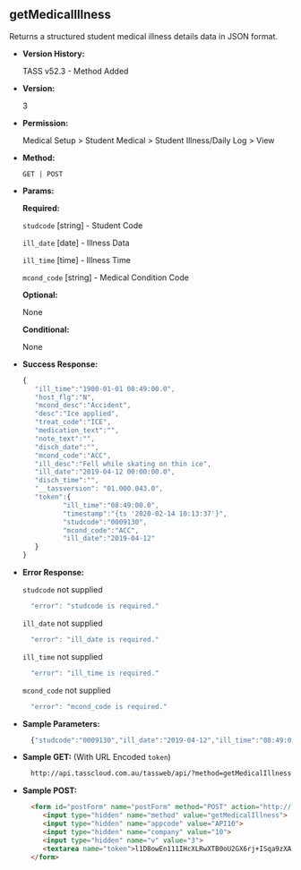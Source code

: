 **getMedicalIllness**
----
  Returns a structured student medical illness details data in JSON format.
  
* **Version History:**

  TASS v52.3 - Method Added

* **Version:**

  3

* **Permission:**

  Medical Setup > Student Medical > Student Illness/Daily Log > View

* **Method:**

  `GET | POST`
  
*  **Params:**

   **Required:**
 
    `studcode` [string] - Student Code

    `ill_date` [date] - Illness Data

    `ill_time` [time] - Illness Time

    `mcond_code` [string] - Medical Condition Code

   **Optional:**

   None

   **Conditional:**

   None

* **Success Response:**

    ```javascript
    { 
       "ill_time":"1900-01-01 08:49:00.0",
       "host_flg":"N",
       "mcond_desc":"Accident",
       "desc":"Ice applied",
       "treat_code":"ICE",
       "medication_text":"",
       "note_text":"",
       "disch_date":"",
       "mcond_code":"ACC",
       "ill_desc":"Fell while skating on thin ice",
       "ill_date":"2019-04-12 00:00:00.0",
       "disch_time":"",
       "__tassversion": "01.000.043.0",
       "token":{ 
              "ill_time":"08:49:00.0",
              "timestamp":"{ts '2020-02-14 10:13:37'}",
              "studcode":"0009130",
              "mcond_code":"ACC",
              "ill_date":"2019-04-12"
       }
    }
    ```
 
* **Error Response:**

    `studcode` not supplied
    ```javascript
      "error": "studcode is required."
    ```

    `ill_date` not supplied
    ```javascript
      "error": "ill_date is required."
    ```

    `ill_time` not supplied
    ```javascript
      "error": "ill_time is required."
    ```

    `mcond_code` not supplied
    ```javascript
      "error": "mcond_code is required."
    ```

* **Sample Parameters:**

  ```javascript
    {"studcode":"0009130","ill_date":"2019-04-12","ill_time":"08:49:00.0","mcond_code": "ACC"}
  ```

* **Sample GET:** (With URL Encoded `token`)

  ```HTML
    http://api.tasscloud.com.au/tassweb/api/?method=getMedicalIllness&appcode=API10&company=10&v=3&token=l1D8owEn111IHcXLRwXTB0oU2GX6rj%2BISqa9zXA8We3J3mwgjW5pdUvFK3%2FIZ4mJ4bMyfKTmEoup%2B3tTE9GeLQ%3D%3D
  ```
  
* **Sample POST:**

  ```HTML
    <form id="postForm" name="postForm" method="POST" action="http://api.tasscloud.com.au/tassweb/api/">
       <input type="hidden" name="method" value="getMedicalIllness">
       <input type="hidden" name="appcode" value="API10">
       <input type="hidden" name="company" value="10">
       <input type="hidden" name="v" value="3">
       <textarea name="token">l1D8owEn111IHcXLRwXTB0oU2GX6rj+ISqa9zXA8We3J3mwgjW5pdUvFK3/IZ4mJ4bMyfKTmEoup+3tTE9GeLQ==</textarea>
    </form>
  ```
